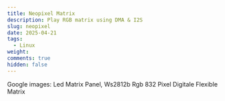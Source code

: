 ```yaml
---
title: Neopixel Matrix
description: Play RGB matrix using DMA & I2S
slug: neopixel
date: 2025-04-21
tags:
  - Linux
weight: 
comments: true
hidden: false
---
```


Google images: 
Led Matrix Panel, Ws2812b Rgb 832 Pixel Digitale Flexible Matrix

